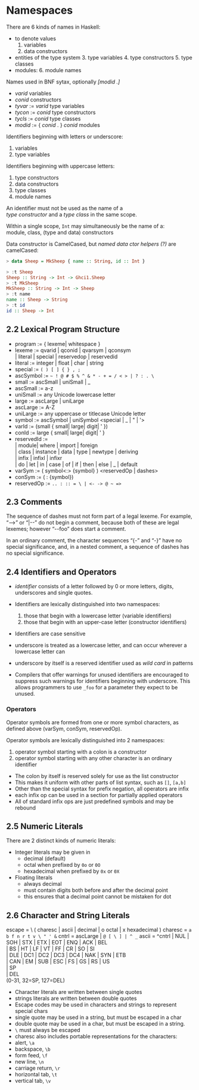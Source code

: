 # Namespaces

There are 6 kinds of names in Haskell:
* to denote values
  1. variables
  2. data constructors
* entities of the type system
  3. type variables
  4. type constructors
  5. type classes
* modules:
  6. module names

Names used in BNF sytax, optionally *[modid .]*
- *varid*                             variables
- *conid*                             constructors
- *tyvar* := *varid*                  type variables
- *tycon* := *conid*                  type constructors
- *tycls* := *conid*                  type classes
- *modid* := { *conid* . } *conid*    modules


Identifiers beginning with letters or underscore:
1. variables
2. type variables

Identifiers beginning with uppercase letters:
1. type constructors
2. data constructors
3. type classes
4. module names


An identifier must not be used as the name of a     
*type constructor* and a *type class* in the same scope.

Within a single scope, `Int` may simultaneously be the name of a:     
module, class, (type and data) constructors


Data constructor is CamelCased, but *named data ctor helpers (?)* are camelCased:

```hs
> data Sheep = MkSheep { name :: String, id :: Int }

> :t Sheep
Sheep :: String -> Int -> Ghci1.Sheep
> :t MkSheep
MkSheep :: String -> Int -> Sheep
> :t name
name :: Sheep -> String
> :t id
id :: Sheep -> Int
```




## 2.2 Lexical Program Structure

- program     := { lexeme| whitespace }
- lexeme      := qvarid  | qconid  | qvarsym | qconsym      
               | literal | special | reservedop | reservedid
- literal     := integer | float | char | string
- special     := `( ) [ ] { } , ;`
- ascSymbol   := `~ ! @ # $ % ^ & * - + = / < > | ? : . \`
- small       := ascSmall | uniSmall | _
- ascSmall    := a-z
- uniSmall    := any Unicode lowercase letter
- large       := ascLarge | uniLarge
- ascLarge    := A-Z
- uniLarge    := any uppercase or titlecase Unicode letter
- symbol      := ascSymbol | uniSymbol <special | _ | " | '>
- varId       := (small { small| large| digit| ' }) <reservedId>
- conId       :=  large { small| large| digit| ' }
- reservedId  :=    
  | module| where  | import | foreign     
  | class | instance | data | type | newtype | deriving    
  | infix | infixl | infixr     
  | do | let | in | case | of | if | then | else | _ | default
- varSym     := ( symbol<:> {symbol} ) <reservedOp | dashes>
- conSym     := ( : {symbol}) <reservedOp>
- reservedOp := `.. : :: = \ | <- -> @ ~ =>`



## 2.3 Comments

The sequence of dashes must not form part of a legal lexeme. For example, “-->” or “|--” do not begin a comment, because both of these are legal lexemes; however “--foo” does start a comment.

In an ordinary comment, the character sequences “{-” and “-}” have no special significance, and, in a nested comment, a sequence of dashes has no special significance.

## 2.4 Identifiers and Operators

- *identifier* consists of a letter followed by 0 or more letters, digits, underscores and single quotes.
- Identifiers are lexically distinguished into two namespaces:
  1. those that begin with a lowercase letter (variable identifiers)
  2. those that begin with an upper-case letter (constructor identifiers)
- Identifiers are case sensitive

- underscore is treated as a lowercase letter, and can occur wherever a lowercase letter can
- underscore by itself is a reserved identifier used as *wild card* in patterns
- Compilers that offer warnings for unused identifiers are encouraged to suppress such warnings for identifiers beginning with underscore. This allows programmers to use `_foo` for a parameter they expect to be unused.


### Operators

Operator symbols are formed from one or more symbol characters, as defined above (varSym, conSym, reservedOp).

Operator symbols are lexically distinguished into 2 namespaces:
1. operator symbol starting with a colon is a constructor
2. operator symbol starting with any other character is an ordinary identifier

- The colon by itself is reserved solely for use as the list constructor
- This makes it uniform with other parts of list syntax, such as `[]`, `[a,b]`
- Other than the special syntax for prefix negation, all operators are infix
- each infix op can be used in a section for partially applied operators
- All of standard infix ops are just predefined symbols and may be rebound


## 2.5 Numeric Literals

There are 2 distinct kinds of numeric literals:
* Integer literals may be given in
  - decimal (default)
  - octal when prefixed by `0o` or `0O`
  - hexadecimal when prefixed by `0x` or `0X`
* Floating literals
  - always decimal
  - must contain digits both before and after the decimal point
  - this ensures that a decimal point cannot be mistaken for dot


## 2.6 Character and String Literals

escape  = \ ( charesc | ascii | decimal | o octal | x hexadecimal )
charesc = `a b f n r t v \ " ' &`
cntrl   = ascLarge | `@ [ \ ] | ^ _`
ascii   = ^cntrl
| NUL | SOH | STX | ETX | EOT | ENQ | ACK | BEL     
| BS  | HT  | LF  | VT  | FF  | CR  | SO  | SI      
| DLE | DC1 | DC2 | DC3 | DC4 | NAK | SYN | ETB     
| CAN | EM  | SUB | ESC | FS  | GS  | RS  | US    
| SP     
| DEL     
(0-31, 32=SP, 127=DEL)

- Character literals are written between single quotes
- strings   literals are written between double quotes
- Escape codes may be used in characters and strings to represent special chars
- single quote may be used in a string, but must be escaped in a char
- double quote may be used in a char, but must be escaped in a string.
- `\` must always be escaped
-  charesc also includes portable representations for the characters:
  - alert, `\a`
  - backspace, `\b`
  - form feed, `\f`
  - new line, `\n`
  - carriage return, `\r`
  - horizontal tab, `\t`
  - vertical tab, `\v`
